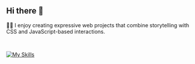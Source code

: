 ## Hi there 👋

🧑‍💻 I enjoy creating expressive web projects that combine storytelling with CSS and JavaScript-based interactions.

<br>

[![My Skills](https://skillicons.dev/icons?i=html,css,js,ts,react,svelte,tailwind,threejs,vite,vercel,netlify,vscode,figma,ps,ai,xd,pr,ae&perline=9)](https://skillicons.dev)
